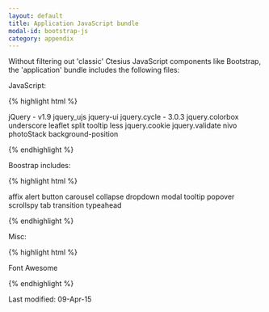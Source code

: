 ```yaml
---
layout: default
title: Application JavaScript bundle
modal-id: bootstrap-js
category: appendix
--- 
```

Without filtering out 'classic' Ctesius JavaScript components like Bootstrap, the 'application' bundle includes the following files:

JavaScript:

{% highlight html %}

jQuery - v1.9
jquery_ujs
jquery-ui
jquery.cycle - 3.0.3
jquery.colorbox
underscore
leaflet
split
tooltip
less
jquery.cookie
jquery.validate
nivo
photoStack
background-position

{% endhighlight %}

Boostrap includes:

{% highlight html %}

affix
alert
button
carousel
collapse
dropdown
modal
tooltip
popover
scrollspy
tab
transition
typeahead

{% endhighlight %}

Misc:

{% highlight html %}

Font Awesome

{% endhighlight %}

Last modified: 09-Apr-15
